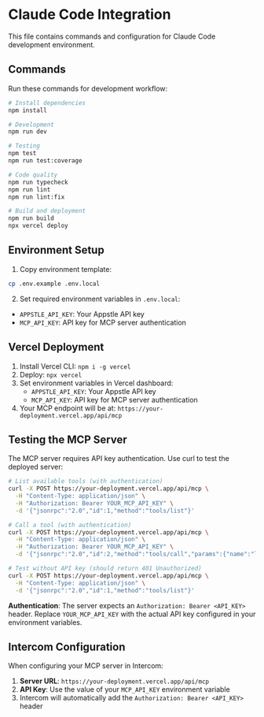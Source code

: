 # Claude Code Integration

This file contains commands and configuration for Claude Code development environment.

## Commands

Run these commands for development workflow:

```bash
# Install dependencies
npm install

# Development
npm run dev

# Testing
npm test
npm run test:coverage

# Code quality
npm run typecheck
npm run lint
npm run lint:fix

# Build and deployment
npm run build
npx vercel deploy
```

## Environment Setup

1. Copy environment template:
```bash
cp .env.example .env.local
```

2. Set required environment variables in `.env.local`:
- `APPSTLE_API_KEY`: Your Appstle API key
- `MCP_API_KEY`: API key for MCP server authentication

## Vercel Deployment

1. Install Vercel CLI: `npm i -g vercel`
2. Deploy: `npx vercel`
3. Set environment variables in Vercel dashboard:
   - `APPSTLE_API_KEY`: Your Appstle API key
   - `MCP_API_KEY`: API key for MCP server authentication
4. Your MCP endpoint will be at: `https://your-deployment.vercel.app/api/mcp`

## Testing the MCP Server

The MCP server requires API key authentication. Use curl to test the deployed server:

```bash
# List available tools (with authentication)
curl -X POST https://your-deployment.vercel.app/api/mcp \
  -H "Content-Type: application/json" \
  -H "Authorization: Bearer YOUR_MCP_API_KEY" \
  -d '{"jsonrpc":"2.0","id":1,"method":"tools/list"}'

# Call a tool (with authentication)
curl -X POST https://your-deployment.vercel.app/api/mcp \
  -H "Content-Type: application/json" \
  -H "Authorization: Bearer YOUR_MCP_API_KEY" \
  -d '{"jsonrpc":"2.0","id":2,"method":"tools/call","params":{"name":"list_subscriptions_for_customer","arguments":{"shopify_customer_id":123456}}}'

# Test without API key (should return 401 Unauthorized)
curl -X POST https://your-deployment.vercel.app/api/mcp \
  -H "Content-Type: application/json" \
  -d '{"jsonrpc":"2.0","id":1,"method":"tools/list"}'
```

**Authentication**: The server expects an `Authorization: Bearer <API_KEY>` header. Replace `YOUR_MCP_API_KEY` with the actual API key configured in your environment variables.

## Intercom Configuration

When configuring your MCP server in Intercom:
1. **Server URL**: `https://your-deployment.vercel.app/api/mcp`
2. **API Key**: Use the value of your `MCP_API_KEY` environment variable
3. Intercom will automatically add the `Authorization: Bearer <API_KEY>` header